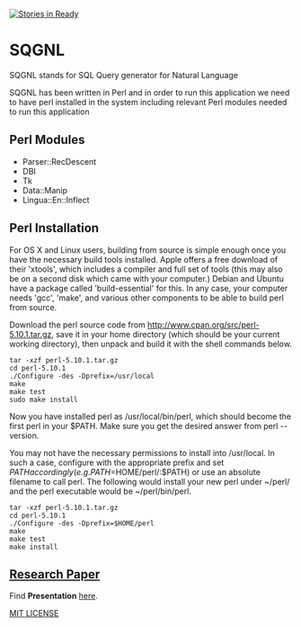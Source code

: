 [![Stories in Ready](https://badge.waffle.io/amitkumarj441/SQGNL.png?label=ready&title=Ready)](https://waffle.io/amitkumarj441/SQGNL?utm_source=badge)
# SQGNL

SQGNL stands for SQL Query generator for Natural Language

SQGNL has been written in Perl and in order to run this application we need to have perl installed in the system including relevant Perl modules needed to run this application 

## Perl Modules

- Parser::RecDescent
- DBI
- Tk
- Data::Manip
- Lingua::En::Inflect

## Perl Installation

For OS X and Linux users, building from source is simple enough once you have the necessary build tools installed. Apple offers a free download of their 'xtools', which includes a compiler and full set of tools (this may also be on a second disk which came with your computer.) Debian and Ubuntu have a package called 'build-essential' for this. In any case, your computer needs 'gcc', 'make', and various other components to be able to build perl from source.

Download the perl source code from http://www.cpan.org/src/perl-5.10.1.tar.gz, save it in your home directory (which should be your current working directory), then unpack and build it with the shell commands below. 
      
    tar -xzf perl-5.10.1.tar.gz
    cd perl-5.10.1
    ./Configure -des -Dprefix=/usr/local
    make
    make test
    sudo make install
    
Now you have installed perl as /usr/local/bin/perl, which should become the first perl in your $PATH. Make sure you get the desired answer from perl --version.

You may not have the necessary permissions to install into /usr/local. In such a case, configure with the appropriate prefix and set $PATH accordingly (e.g. PATH=$HOME/perl/:$PATH) or use an absolute filename to call perl. The following would install your new perl under ~/perl/ and the perl executable would be ~/perl/bin/perl. 

    tar -xzf perl-5.10.1.tar.gz
    cd perl-5.10.1
    ./Configure -des -Dprefix=$HOME/perl
    make
    make test
    make install
    
## [Research Paper](https://github.com/amitkumarj441/SQGNL/commit/a61c7d779ab09d9232751afb81ad149436eb5da8) 

Find **Presentation** [here](https://github.com/amitkumarj441/SQGNL/blob/master/Presentation/SQGNL.pptx).

[MIT LICENSE](https://github.com/amitkumarj441/SQGNL/blob/master/LICENSE)
